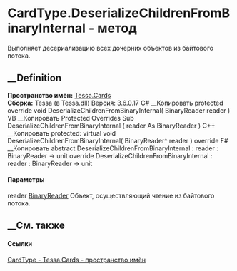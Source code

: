 # CardType.DeserializeChildrenFromBinaryInternal - метод
Выполняет десериализацию всех дочерних объектов из байтового потока.
##  __Definition
 **Пространство имён:** [Tessa.Cards](N_Tessa_Cards.htm)  
 **Сборка:** Tessa (в Tessa.dll) Версия: 3.6.0.17
C# __Копировать
     protected override void DeserializeChildrenFromBinaryInternal(
    	BinaryReader reader
    )
VB __Копировать
     Protected Overrides Sub DeserializeChildrenFromBinaryInternal ( 
    	reader As BinaryReader
    )
C++ __Копировать
     protected:
    virtual void DeserializeChildrenFromBinaryInternal(
    	BinaryReader^ reader
    ) override
F# __Копировать
     abstract DeserializeChildrenFromBinaryInternal : 
            reader : BinaryReader -> unit 
    override DeserializeChildrenFromBinaryInternal : 
            reader : BinaryReader -> unit 
#### Параметры
reader
[BinaryReader](https://learn.microsoft.com/dotnet/api/system.io.binaryreader)
    Объект, осуществляющий чтение из байтового потока.
##  __См. также
#### Ссылки
[CardType - ](T_Tessa_Cards_CardType.htm)
[Tessa.Cards - пространство имён](N_Tessa_Cards.htm)
